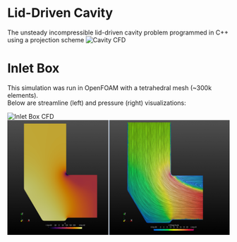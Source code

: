 # Lid-Driven Cavity

The unsteady incompressible lid-driven cavity problem programmed in C++ using a projection scheme
![Cavity CFD](cavity-re100.png)


# Inlet Box

This simulation was run in OpenFOAM with a tetrahedral mesh (~300k elements).  
Below are streamline (left) and pressure (right) visualizations:

![Inlet Box CFD](INLET_BOX.png)
![Inlet Box CFD](INLET_BOX-CONTOURS.png)
